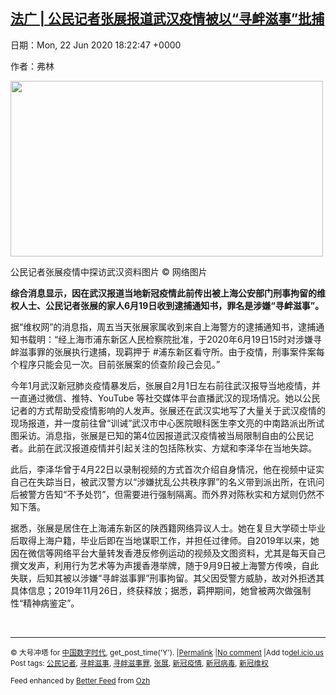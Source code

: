 [法广 | 公民记者张展报道武汉疫情被以“寻衅滋事”批捕](https://chinadigitaltimes.net/chinese/2020/06/%e6%b3%95%e5%b9%bf-%e5%85%ac%e6%b0%91%e8%ae%b0%e8%80%85%e5%bc%a0%e5%b1%95%e6%8a%a5%e9%81%93%e6%ad%a6%e6%b1%89%e7%96%ab%e6%83%85%e8%a2%ab%e4%bb%a5%e5%af%bb%e8%a1%85%e6%bb%8b%e4%ba%8b/)
------
日期：Mon, 22 Jun 2020 18:22:47 +0000

<p><span class="m-from-author__by-label">作者：</span>弗林</p><div id="attachment_647949" style="width: 510px" class="wp-caption aligncenter"><img aria-describedby="caption-attachment-647949" class="wp-image-647949" src="https://chinadigitaltimes.net/chinese/files/2020/06/张展-300x169.jpg" alt="" width="500" height="281" srcset="https://chinadigitaltimes.net/chinese/files/2020/06/张展-300x169.jpg 300w, https://chinadigitaltimes.net/chinese/files/2020/06/张展-1024x576.jpg 1024w, https://chinadigitaltimes.net/chinese/files/2020/06/张展-768x432.jpg 768w, https://chinadigitaltimes.net/chinese/files/2020/06/张展-1080x608.jpg 1080w, https://chinadigitaltimes.net/chinese/files/2020/06/张展.jpg 1280w" sizes="(max-width: 500px) 100vw, 500px" /><p id="caption-attachment-647949" class="wp-caption-text">公民记者张展疫情中探访武汉资料图片 © 网络图片</p></div><p><strong>综合消息显示，因在武汉报道当地新冠疫情此前传出被上海公安部门刑事拘留的维权人士、公民记者张展的家人6月19日收到逮捕通知书，罪名是涉嫌“寻衅滋事”。</strong></p><p>据“维权网”的消息指，周五当天张展家属收到来自上海警方的逮捕通知书，逮捕通知书载明：“经上海市浦东新区人民检察院批准，于2020年6月19日15时对涉嫌寻衅滋事罪的张展执行逮捕，现羁押于 #浦东新区看守所。由于疫情，刑事案件案每个程序只能会见一次。目前张展案的侦查阶段己会见。”</p><p>今年1月武汉新冠肺炎疫情暴发后，张展自2月1日左右前往武汉报导当地疫情，并一直通过微信、推特、YouTube 等社交媒体平台直播武汉的现场情况。她以公民记者的方式帮助受疫情影响的人发声。张展还在武汉实地写了大量关于武汉疫情的现场报道，并一度前往曾“训诫”武汉市中心医院眼科医生李文亮的中南路派出所试图采访。消息指，张展是已知的第4位因报道武汉疫情被当局限制自由的公民记者。此前在武汉报道疫情并引起关注的包括陈秋实、方斌和李泽华在当地失踪。</p><p>此后，李泽华曾于4月22日以录制视频的方式首次介绍自身情况，他在视频中证实自己在失踪当日，被武汉警方以“涉嫌扰乱公共秩序罪”的名义带到派出所，在讯问后被警方告知“不予处罚”，但需要进行强制隔离。而外界对陈秋实和方斌则仍然不知下落。</p><p>据悉，张展是居住在上海浦东新区的陕西籍网络异议人士。她在复旦大学硕士毕业后取得上海户籍，毕业后即在当地谋职工作，并担任过律师。自2019年以来，她因在微信等网络平台大量转发香港反修例运动的视频及文图资料，尤其是每天自己撰文发声，利用行为艺术等为声援香港举牌，随于9月9日被上海警方传唤，自此失联，后知其被以涉嫌“寻衅滋事罪”刑事拘留。其父因受警方威胁，故对外拒透其具体信息；2019年11月26日，终获释放；据悉，羁押期间，她曾被两次做强制性“精神病鉴定”。</p><p>&nbsp;</p><hr /><p><small>&copy; 大号冲塔 for <a href="https://chinadigitaltimes.net/chinese">中国数字时代</a>, get_post_time('Y'). |<a href="https://chinadigitaltimes.net/chinese/2020/06/%e6%b3%95%e5%b9%bf-%e5%85%ac%e6%b0%91%e8%ae%b0%e8%80%85%e5%bc%a0%e5%b1%95%e6%8a%a5%e9%81%93%e6%ad%a6%e6%b1%89%e7%96%ab%e6%83%85%e8%a2%ab%e4%bb%a5%e5%af%bb%e8%a1%85%e6%bb%8b%e4%ba%8b/">Permalink</a> |<a href="https://chinadigitaltimes.net/chinese/2020/06/%e6%b3%95%e5%b9%bf-%e5%85%ac%e6%b0%91%e8%ae%b0%e8%80%85%e5%bc%a0%e5%b1%95%e6%8a%a5%e9%81%93%e6%ad%a6%e6%b1%89%e7%96%ab%e6%83%85%e8%a2%ab%e4%bb%a5%e5%af%bb%e8%a1%85%e6%bb%8b%e4%ba%8b/#comments">No comment</a> |Add to<a href="http://del.icio.us/post?url=https://chinadigitaltimes.net/chinese/2020/06/%e6%b3%95%e5%b9%bf-%e5%85%ac%e6%b0%91%e8%ae%b0%e8%80%85%e5%bc%a0%e5%b1%95%e6%8a%a5%e9%81%93%e6%ad%a6%e6%b1%89%e7%96%ab%e6%83%85%e8%a2%ab%e4%bb%a5%e5%af%bb%e8%a1%85%e6%bb%8b%e4%ba%8b/&amp;title=法广 | 公民记者张展报道武汉疫情被以“寻衅滋事”批捕">del.icio.us</a><br/>Post tags: <a href="https://chinadigitaltimes.net/chinese/tag/%e5%85%ac%e6%b0%91%e8%ae%b0%e8%80%85/" rel="tag">公民记者</a>, <a href="https://chinadigitaltimes.net/chinese/tag/%e5%af%bb%e8%a1%85%e6%bb%8b%e4%ba%8b/" rel="tag">寻衅滋事</a>, <a href="https://chinadigitaltimes.net/chinese/tag/%e5%af%bb%e8%a1%85%e6%bb%8b%e4%ba%8b%e7%bd%aa/" rel="tag">寻衅滋事罪</a>, <a href="https://chinadigitaltimes.net/chinese/tag/%e5%bc%a0%e5%b1%95/" rel="tag">张展</a>, <a href="https://chinadigitaltimes.net/chinese/tag/%e6%96%b0%e5%86%a0%e7%96%ab%e6%83%85/" rel="tag">新冠疫情</a>, <a href="https://chinadigitaltimes.net/chinese/tag/%e6%96%b0%e5%86%a0%e7%97%85%e6%af%92/" rel="tag">新冠病毒</a>, <a href="https://chinadigitaltimes.net/chinese/tag/%e6%96%b0%e5%86%a0%e7%bb%b4%e6%9d%83/" rel="tag">新冠维权</a><br/></small></p><p><small>Feed enhanced by <a href='http://planetozh.com/blog/my-projects/wordpress-plugin-better-feed-rss/'>Better Feed</a> from  <a href='http://planetozh.com/blog/'>Ozh</a></small></p>
